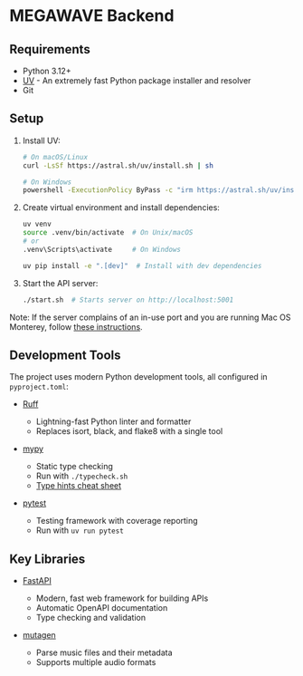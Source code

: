 # MEGAWAVE Backend

## Requirements

- Python 3.12+
- [UV](https://github.com/astral-sh/uv) - An extremely fast Python package installer and resolver
- Git

## Setup

1. Install UV:

    ```bash
    # On macOS/Linux
    curl -LsSf https://astral.sh/uv/install.sh | sh

    # On Windows
    powershell -ExecutionPolicy ByPass -c "irm https://astral.sh/uv/install.ps1 | iex"
    ```

2. Create virtual environment and install dependencies:

    ```bash
    uv venv
    source .venv/bin/activate  # On Unix/macOS
    # or
    .venv\Scripts\activate     # On Windows

    uv pip install -e ".[dev]"  # Install with dev dependencies
    ```

3. Start the API server:

    ```bash
    ./start.sh  # Starts server on http://localhost:5001
    ```

Note: If the server complains of an in-use port and you are running Mac OS Monterey, follow [these instructions](https://developer.apple.com/forums/thread/682332).

## Development Tools

The project uses modern Python development tools, all configured in `pyproject.toml`:

- [Ruff](https://github.com/astral-sh/ruff)
  - Lightning-fast Python linter and formatter
  - Replaces isort, black, and flake8 with a single tool

- [mypy](https://mypy.readthedocs.io/)
  - Static type checking
  - Run with `./typecheck.sh`
  - [Type hints cheat sheet](https://mypy.readthedocs.io/en/stable/cheat_sheet_py3.html)

- [pytest](https://docs.pytest.org/)
  - Testing framework with coverage reporting
  - Run with `uv run pytest`

## Key Libraries

- [FastAPI](https://fastapi.tiangolo.com/)
  - Modern, fast web framework for building APIs
  - Automatic OpenAPI documentation
  - Type checking and validation

- [mutagen](https://mutagen.readthedocs.io/)
  - Parse music files and their metadata
  - Supports multiple audio formats
